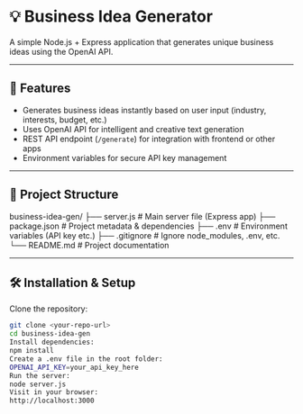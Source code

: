 # 💡 Business Idea Generator

A simple Node.js + Express application that generates unique business ideas using the OpenAI API.

---

## 🚀 Features
- Generates business ideas instantly based on user input (industry, interests, budget, etc.)
- Uses OpenAI API for intelligent and creative text generation
- REST API endpoint (`/generate`) for integration with frontend or other apps
- Environment variables for secure API key management

---



## 📂 Project Structure

business-idea-gen/
├── server.js # Main server file (Express app)
├── package.json # Project metadata & dependencies
├── .env # Environment variables (API key etc.)
├── .gitignore # Ignore node_modules, .env, etc.
└── README.md # Project documentation


---

## 🛠️ Installation & Setup

Clone the repository:
```bash
git clone <your-repo-url>
cd business-idea-gen
Install dependencies:
npm install
Create a .env file in the root folder:
OPENAI_API_KEY=your_api_key_here
Run the server:
node server.js
Visit in your browser:
http://localhost:3000
